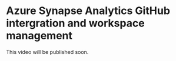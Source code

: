 # Azure Synapse Analytics GitHub intergration and workspace management

This video will be published soon.
